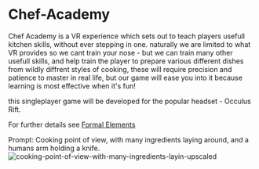 # Chef-Academy
Chef Academy is a VR experience which sets out to teach players usefull kitchen skills, without ever stepping in one.
naturally we are limited to what VR provides so we cant train your nose - but we can train many other usefull skills, and help train the player to prepare various different dishes from wildly diffrent styles of cooking, these will require precision and patience to master in real life, but our game will ease you into it because learning is most effective when it's fun!

this singleplayer game will be developed for the popular headset - Occulus Rift.

For further details see [Formal Elements](https://github.com/HolyTrie/Chef-Academy/blob/main/formal-elements.md)


Prompt: Cooking point of view, with many ingredients laying around, and a humans arm holding a knife. </br>
![cooking-point-of-view-with-many-ingredients-layin-upscaled](https://github.com/HolyTrie/Chef-Academy/assets/73063105/101e156a-8347-40d9-9247-5c67d017c75f)
